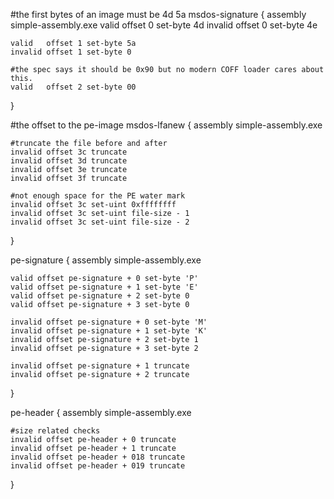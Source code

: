 

#the first bytes of an image must be 4d 5a
msdos-signature {
	assembly simple-assembly.exe
	valid   offset 0 set-byte 4d
	invalid offset 0 set-byte 4e

	valid   offset 1 set-byte 5a
	invalid offset 1 set-byte 0

	#the spec says it should be 0x90 but no modern COFF loader cares about this.
	valid   offset 2 set-byte 00
}

#the offset to the pe-image
msdos-lfanew {
	assembly simple-assembly.exe

	#truncate the file before and after
	invalid offset 3c truncate
	invalid offset 3d truncate
	invalid offset 3e truncate
	invalid offset 3f truncate

	#not enough space for the PE water mark
	invalid offset 3c set-uint 0xffffffff 
	invalid offset 3c set-uint file-size - 1 
	invalid offset 3c set-uint file-size - 2
}

pe-signature {
	assembly simple-assembly.exe

	valid offset pe-signature + 0 set-byte 'P'	
	valid offset pe-signature + 1 set-byte 'E'	
	valid offset pe-signature + 2 set-byte 0
	valid offset pe-signature + 3 set-byte 0

	invalid offset pe-signature + 0 set-byte 'M'	
	invalid offset pe-signature + 1 set-byte 'K'	
	invalid offset pe-signature + 2 set-byte 1
	invalid offset pe-signature + 3 set-byte 2

	invalid offset pe-signature + 1 truncate
	invalid offset pe-signature + 2 truncate
}

pe-header {
	assembly simple-assembly.exe

	#size related checks
	invalid offset pe-header + 0 truncate
	invalid offset pe-header + 1 truncate
	invalid offset pe-header + 018 truncate
	invalid offset pe-header + 019 truncate
}
